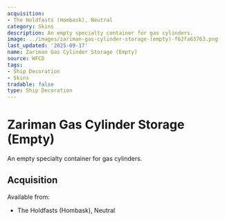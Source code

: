 ```yaml
---
acquisition:
- The Holdfasts (Hombask), Neutral
category: Skins
description: An empty specialty container for gas cylinders.
image: ../images/zariman-gas-cylinder-storage-(empty)-f62fa63763.png
last_updated: '2025-09-17'
name: Zariman Gas Cylinder Storage (Empty)
source: WFCD
tags:
- Ship Decoration
- Skins
tradable: false
type: Ship Decoration
---
```


# Zariman Gas Cylinder Storage (Empty)

An empty specialty container for gas cylinders.

## Acquisition

Available from:
- The Holdfasts (Hombask), Neutral

